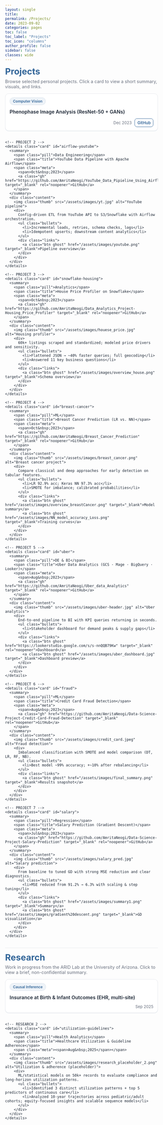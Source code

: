 ```yaml
---
layout: single
title:
permalink: /Projects/
date: 2023-09-02
categories: pages
toc: false
toc_label: "Projects"
toc_icon: "columns"
author_profile: false
sidebar: false
classes: wide
---
```


<link href="https://fonts.googleapis.com/css2?family=Inter:wght@400;600&display=swap" rel="stylesheet">

<style>
  :root{
    --brand:#336699; --ink:#1f2937; --muted:#6b7280; --card:#ffffff;
    --line:#e5e7eb; --ring:rgba(51,102,153,0.12); --bg:#f8fafc;

    /* widen the page shell + inner column */
    --site-max: 1440px;
    --content-max: 1280px;
  }

  /* WIDEN THEME WRAPPERS (so there isn’t a narrow center column) */
  @media (min-width:1200px){
    .masthead__inner-wrap,
    .initial-content,
    .page,
    .page__inner-wrap,
    .page__content{
      max-width: var(--site-max) !important;
      margin-left:auto; margin-right:auto;
    }
  }

  /* CRITICAL: remove the reserved sidebar column on layout:single */
  @media (min-width:1024px){
    .layout--single .page__sidebar{ display:none !important; }
    .layout--single .page{ display:block !important; }         /* no two-column flex */
    .layout--single .page__content{
      float:none !important;                                   /* MM floats content and leaves a left gutter */
      width:100% !important;                                   /* take full width */
      max-width:none !important;
      margin:0 auto !important;
      padding-left:0 !important; padding-right:0 !important;
    }
    .layout--single .page__inner-wrap{ padding-left:0 !important; padding-right:0 !important; }
  }

  /* Your inner container */
  .wrap{
    font-family:'Inter', system-ui, -apple-system, Segoe UI, Roboto, Helvetica, Arial, sans-serif;
    max-width: min(var(--content-max), 96vw);
    margin: 0 auto;
    color: var(--ink);
  }

  h1.section-title{ color:var(--brand); margin:.25rem 0 .4rem; font-size:clamp(24px,3vw,30px); }
  p.section-sub{ margin:0 0 .9rem; color:var(--muted); font-size:14.5px; }

  /* Card grid */
  .cards{ display:grid; gap:16px; }
  @media (min-width:1000px){ .cards{ grid-template-columns: repeat(3, 1fr); } }   /* desktop: 3-up */
  @media (min-width:1600px){ .cards{ grid-template-columns: repeat(4, 1fr); } }   /* very wide: 4-up */

  /* Cards */
  details.card{ border:1px solid var(--line); border-radius:12px; background:var(--card); box-shadow:0 1px 0 var(--ring); overflow:clip; }
  .card + .card{ margin-top:10px; }
  @media (min-width:1000px){ .card + .card{ margin-top:0; } }

  .card > summary{ list-style:none; cursor:pointer; display:flex; align-items:center; gap:12px; flex-wrap:wrap; padding:12px 14px; outline:none; }
  .card > summary::-webkit-details-marker{ display:none; }

  .pill{ font-size:12px; font-weight:600; color:var(--brand); background:#eef3f8; padding:4px 10px; border-radius:999px; border:1px solid #dbe2ea; white-space:nowrap; }
  .title{ font-weight:600; font-size:16px; color:var(--ink); }
  .meta{ margin-left:auto; display:flex; gap:10px; align-items:center; color:var(--muted); font-size:13px; }
  .meta .gh{ text-decoration:none; border:1px solid var(--brand); color:var(--brand); padding:5px 8px; border-radius:8px; font-weight:600; font-size:13px; }
  .meta .gh:hover{ background:var(--brand); color:#fff; }

  .content{ display:grid; grid-template-columns:1fr; gap:12px; border-top:1px solid var(--line); padding:12px 14px 14px; font-size:15px; line-height:1.55; }
  @media (min-width:860px){ .content{ grid-template-columns:320px 1fr; } }

  .thumb{ width:100%; aspect-ratio:16/10; object-fit:cover; border-radius:10px; border:1px solid var(--line); background:var(--bg); }

  .bullets{ margin:.25rem 0 0; padding-left:18px; }
  .bullets li{ margin:.2rem 0; }
  .links{ display:flex; gap:10px; flex-wrap:wrap; margin-top:.5rem; }
  .btn{ display:inline-block; text-decoration:none; font-weight:600; padding:7px 10px; border-radius:9px; font-size:14px; }
  .btn.ghost{ border:1px solid var(--brand); color:var(--brand); }

  .divider{ height:1px; background:var(--line); margin:1.1rem 0 .8rem; }
</style>

<div class="wrap">

  <!-- ===================== PROJECTS ===================== -->
  <h1 class="section-title">Projects</h1>
  <p class="section-sub">Browse selected personal projects. Click a card to view a short summary, visuals, and links.</p>

  <div class="cards">
    <!-- PROJECT 1 -->
    <details class="card" id="phenophase">
      <summary>
        <span class="pill">Computer Vision</span>
        <span class="title">Phenophase Image Analysis (ResNet-50 + GANs)</span>
        <span class="meta">
          <span>Dec&nbsp;2023</span>
          <a class="gh" href="https://github.com/AmritaNeogi/PhenoCam-Image-Analysis-Using-CNN" target="_blank" rel="noopener">GitHub</a>
        </span>
      </summary>
      <div class="content">
        <img class="thumb" src="/assets/images/decidousForest.jpg" alt="Phenology project">
        <div>
          Detect leaf phenophase from PhenoCam images and forecast SOS/EOS across sites with augmentation for rare phases.
          <ul class="bullets">
            <li>ResNet-50 classifier; GANs for data scarcity</li>
            <li>Cross-site generalization beyond single camera tuning</li>
            <li>Calendar-level SOS/EOS with confidence bands</li>
          </ul>
          <div class="links">
            <a class="btn ghost" href="/assets/images/SOS_EOS.png" target="_blank">SOS/EOS plot</a>
            <a class="btn ghost" href="/assets/images/GAN.png" target="_blank">GAN architecture</a>
          </div>
        </div>
      </div>
    </details>

    <!-- PROJECT 2 -->
    <details class="card" id="airflow-youtube">
      <summary>
        <span class="pill">Data Engineering</span>
        <span class="title">YouTube Data Pipeline with Apache Airflow</span>
        <span class="meta">
          <span>Oct&nbsp;2023</span>
          <a class="gh" href="https://github.com/AmritaNeogi/YouTube_Data_Pipieline_Using_Airflow" target="_blank" rel="noopener">GitHub</a>
        </span>
      </summary>
      <div class="content">
        <img class="thumb" src="/assets/images/yt.jpg" alt="YouTube pipeline">
        <div>
          Config-driven ETL from YouTube API to S3/Snowflake with Airflow orchestration.
          <ul class="bullets">
            <li>Incremental loads, retries, schema checks, logs</li>
            <li>Idempotent upserts; downstream content analytics</li>
          </ul>
          <div class="links">
            <a class="btn ghost" href="/assets/images/youtube.png" target="_blank">Pipeline overview</a>
          </div>
        </div>
      </div>
    </details>

    <!-- PROJECT 3 -->
    <details class="card" id="snowflake-housing">
      <summary>
        <span class="pill">Analytics</span>
        <span class="title">House Price Profiler on Snowflake</span>
        <span class="meta">
          <span>Oct&nbsp;2023</span>
          <a class="gh" href="https://github.com/AmritaNeogi/Data_Analytics_Project-Housing_Price_Profiler" target="_blank" rel="noopener">GitHub</a>
        </span>
      </summary>
      <div class="content">
        <img class="thumb" src="/assets/images/houese_price.jpg" alt="Housing profiler">
        <div>
          60k+ listings scraped and standardized; modeled price drivers and sensitivity.
          <ul class="bullets">
            <li>Flattened JSON → ~40% faster queries; full geocoding</li>
            <li>Answered 11 key business questions</li>
          </ul>
          <div class="links">
            <a class="btn ghost" href="/assets/images/overview_house.png" target="_blank">Schema overview</a>
          </div>
        </div>
      </div>
    </details>

    <!-- PROJECT 4 -->
    <details class="card" id="breast-cancer">
      <summary>
        <span class="pill">ML</span>
        <span class="title">Breast Cancer Prediction (LR vs. NN)</span>
        <span class="meta">
          <span>Oct&nbsp;2023</span>
          <a class="gh" href="https://github.com/AmritaNeogi/Breast_Cancer_Prediction" target="_blank" rel="noopener">GitHub</a>
        </span>
      </summary>
      <div class="content">
        <img class="thumb" src="/assets/images/breast_cancer.png" alt="Breast cancer project">
        <div>
          Compare classical and deep approaches for early detection on tabular features.
          <ul class="bullets">
            <li>LR 92.9% acc; Keras NN 97.3% acc</li>
            <li>SMOTE for imbalance; calibrated probabilities</li>
          </ul>
          <div class="links">
            <a class="btn ghost" href="/assets/images/overview_breastCancer.png" target="_blank">Model summary</a>
            <a class="btn ghost" href="/assets/images/NN_model_accuracy_Loss.png" target="_blank">Training curves</a>
          </div>
        </div>
      </div>
    </details>

    <!-- PROJECT 5 -->
    <details class="card" id="uber">
      <summary>
        <span class="pill">DE & BI</span>
        <span class="title">Uber Data Analytics (GCS · Mage · BigQuery · Looker)</span>
        <span class="meta">
          <span>Aug&nbsp;2023</span>
          <a class="gh" href="https://github.com/AmritaNeogi/Uber_data_Analytics" target="_blank" rel="noopener">GitHub</a>
        </span>
      </summary>
      <div class="content">
        <img class="thumb" src="/assets/images/uber-header.jpg" alt="Uber analytics">
        <div>
          End-to-end pipeline to BI with KPI queries returning in seconds.
          <ul class="bullets">
            <li>Stakeholder dashboard for demand peaks & supply gaps</li>
          </ul>
          <div class="links">
            <a class="btn ghost" href="https://lookerstudio.google.com/s/s-nnQQB79Kw" target="_blank" rel="noopener">Dashboard</a>
            <a class="btn ghost" href="/assets/images/uber_dashboard.jpg" target="_blank">Dashboard preview</a>
          </div>
        </div>
      </div>
    </details>

    <!-- PROJECT 6 -->
    <details class="card" id="fraud">
      <summary>
        <span class="pill">ML</span>
        <span class="title">Credit Card Fraud Detection</span>
        <span class="meta">
          <span>Aug&nbsp;2023</span>
          <a class="gh" href="https://github.com/AmritaNeogi/Data-Science-Project-Credit-Card-Fraud-Detection" target="_blank" rel="noopener">GitHub</a>
        </span>
      </summary>
      <div class="content">
        <img class="thumb" src="/assets/images/credit_card.jpeg" alt="Fraud detection">
        <div>
          Imbalanced classification with SMOTE and model comparison (DT, LR, RF, NB).
          <ul class="bullets">
            <li>Best model ~99% accuracy; +~10% after rebalancing</li>
          </ul>
          <div class="links">
            <a class="btn ghost" href="/assets/images/final_summary.png" target="_blank">Results snapshot</a>
          </div>
        </div>
      </div>
    </details>

    <!-- PROJECT 7 -->
    <details class="card" id="salary">
      <summary>
        <span class="pill">Regression</span>
        <span class="title">Salary Prediction (Gradient Descent)</span>
        <span class="meta">
          <span>Jul&nbsp;2023</span>
          <a class="gh" href="https://github.com/AmritaNeogi/Data-Science-Project-Salary-Prediction" target="_blank" rel="noopener">GitHub</a>
        </span>
      </summary>
      <div class="content">
        <img class="thumb" src="/assets/images/salary_pred.jpg" alt="Salary prediction">
        <div>
          From baseline to tuned GD with strong MSE reduction and clear diagnostics.
          <ul class="bullets">
            <li>MSE reduced from 91.2% → 6.3% with scaling & step tuning</li>
          </ul>
          <div class="links">
            <a class="btn ghost" href="/assets/images/summary1.png" target="_blank">Summary</a>
            <a class="btn ghost" href="/assets/images/gradient%20descent.png" target="_blank">GD visualization</a>
          </div>
        </div>
      </div>
    </details>
  </div><!-- /.cards -->

  <div class="divider"></div>

  <!-- ===================== RESEARCH ===================== -->
  <h1 class="section-title">Research</h1>
  <p class="section-sub">Work in progress from the ARID Lab at the University of Arizona. Click to view a brief, non-confidential summary.</p>

  <div class="cards">
    <!-- RESEARCH 1 -->
    <details class="card" id="insurance-infant">
      <summary>
        <span class="pill">Causal Inference</span>
        <span class="title">Insurance at Birth & Infant Outcomes (EHR, multi-site)</span>
        <span class="meta"><span>Sep&nbsp;2025</span></span>
      </summary>
      <div class="content">
        <img class="thumb" src="/assets/images/research_placeholder_1.png" alt="Insurance & infant outcomes (placeholder)">
        <div>
          Causal/logistic modeling to assess payer-type effects on infant survival using multi-site EHR.
          <ul class="bullets">
            <li>Disparities: uninsured/self-pay highest risk; Medicaid ~10% survival gain; private ~70% strongest protection</li>
            <li>Reproducible pipelines for subgroup analyses and equity-focused reporting</li>
          </ul>
        </div>
      </div>
    </details>

    <!-- RESEARCH 2 -->
    <details class="card" id="utilization-guidelines">
      <summary>
        <span class="pill">Health Analytics</span>
        <span class="title">Healthcare Utilization & Guideline Adherence</span>
        <span class="meta"><span>Aug&nbsp;2025</span></span>
      </summary>
      <div class="content">
        <img class="thumb" src="/assets/images/research_placeholder_2.png" alt="Utilization & adherence (placeholder)">
        <div>
          ML/statistical models on 50k+ records to evaluate compliance and long-horizon utilization patterns.
          <ul class="bullets">
            <li>Identified 3 distinct utilization patterns + top 5 predictors of continuous care</li>
            <li>Analyzed 10-year trajectories across pediatric/adult cohorts; equity-focused insights and scalable sequence models</li>
          </ul>
        </div>
      </div>
    </details>
  </div><!-- /.cards -->

</div>

<script>
  // Keep only one card open per grid
  document.querySelectorAll('.cards').forEach((grid) => {
    grid.querySelectorAll('details.card').forEach((d) => {
      d.addEventListener('toggle', () => {
        if (d.open) grid.querySelectorAll('details.card').forEach(o => { if (o !== d) o.removeAttribute('open'); });
      });
    });
  });
</script>
